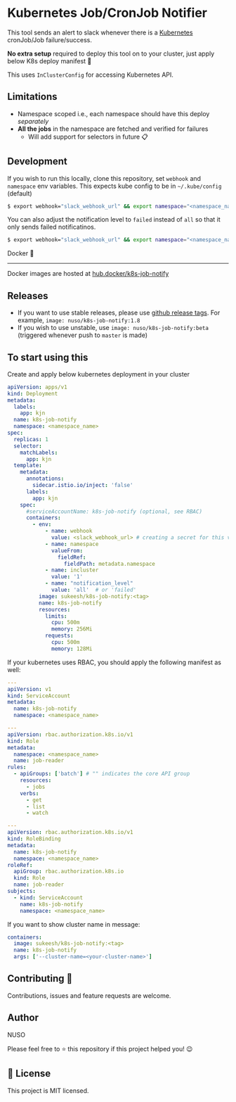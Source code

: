 # Kubernetes Job/CronJob Notifier

This tool sends an alert to slack whenever there is a [Kubernetes](https://github.com/kubernetes/kubernetes) cronJob/Job failure/success.

**No extra setup** required to deploy this tool on to your cluster, just apply below K8s deploy manifest 🎉

This uses `InClusterConfig` for accessing Kubernetes API.

## Limitations

- Namespace scoped i.e., each namespace should have this deploy _separately_
- **All the jobs** in the namespace are fetched and verified for failures
  - Will add support for selectors in future 📋

## Development

If you wish to run this locally, clone this repository, set `webhook` and `namespace` env variables.
This expects kube config to be in `~/.kube/config` (default)

```sh
$ export webhook="slack_webhook_url" && export namespace="<namespace_name>" && go build &&  ./k8s-job-notify
```

You can also adjust the notification level to `failed` instead of `all` so that it only sends failed notificatinos.

```sh
$ export webhook="slack_webhook_url" && export namespace="<namespace_name>" && export notification_level="failed" && go build &&  ./k8s-job-notify
```

Docker 🐳

---

Docker images are hosted at [hub.docker/k8s-job-notify](https://hub.docker.com/r/nuso/k8s-job-notify)

## Releases

- If you want to use stable releases, please use [github release tags](https://github.com/nuso/k8s-job-notify/releases). For example, `image: nuso/k8s-job-notify:1.8`
- If you wish to use unstable, use `image: nuso/k8s-job-notify:beta` (triggered whenever push to `master` is made)

## To start using this

Create and apply below kubernetes deployment in your cluster

```yaml
apiVersion: apps/v1
kind: Deployment
metadata:
  labels:
    app: kjn
  name: k8s-job-notify
  namespace: <namespace_name>
spec:
  replicas: 1
  selector:
    matchLabels:
      app: kjn
  template:
    metadata:
      annotations:
        sidecar.istio.io/inject: 'false'
      labels:
        app: kjn
    spec:
      #serviceAccountName: k8s-job-notify (optional, see RBAC)
      containers:
        - env:
            - name: webhook
              value: <slack_webhook_url> # creating a secret for this var is recommended
            - name: namespace
              valueFrom:
                fieldRef:
                  fieldPath: metadata.namespace
            - name: incluster
              value: '1'
            - name: "notification_level"
              value: 'all'  # or 'failed'
          image: sukeesh/k8s-job-notify:<tag>
          name: k8s-job-notify
          resources:
            limits:
              cpu: 500m
              memory: 256Mi
            requests:
              cpu: 500m
              memory: 128Mi
```

If your kubernetes uses RBAC, you should apply the following manifest as well:

```yaml
---
apiVersion: v1
kind: ServiceAccount
metadata:
  name: k8s-job-notify
  namespace: <namespace_name>

---
apiVersion: rbac.authorization.k8s.io/v1
kind: Role
metadata:
  namespace: <namespace_name>
  name: job-reader
rules:
  - apiGroups: ['batch'] # "" indicates the core API group
    resources:
      - jobs
    verbs:
      - get
      - list
      - watch

---
apiVersion: rbac.authorization.k8s.io/v1
kind: RoleBinding
metadata:
  name: k8s-job-notify
  namespace: <namespace_name>
roleRef:
  apiGroup: rbac.authorization.k8s.io
  kind: Role
  name: job-reader
subjects:
  - kind: ServiceAccount
    name: k8s-job-notify
    namespace: <namespace_name>
```

If you want to show cluster name in message:

```yaml
containers:
  image: sukeesh/k8s-job-notify:<tag>
  name: k8s-job-notify
  args: ['--cluster-name=<your-cluster-name>']
```

## Contributing 🤝

Contributions, issues and feature requests are welcome.

## Author

NUSO

Please feel free to ⭐️ this repository if this project helped you! 😉

## 📝 License

This project is MIT licensed.
